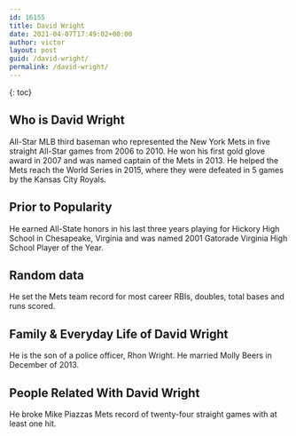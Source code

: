```yaml
---
id: 16155
title: David Wright
date: 2021-04-07T17:49:02+00:00
author: victor
layout: post
guid: /david-wright/
permalink: /david-wright/
---
```



{: toc}


## Who is David Wright



All-Star MLB third baseman who represented the New York Mets in five straight All-Star games from 2006 to 2010. He won his first gold glove award in 2007 and was named captain of the Mets in 2013. He helped the Mets reach the World Series in 2015, where they were defeated in 5 games by the Kansas City Royals. 

                
                
                
## Prior to Popularity



He earned All-State honors in his last three years playing for Hickory High School in Chesapeake, Virginia and was named 2001 Gatorade Virginia High School Player of the Year. 

                
                
                
## Random data



He set the Mets team record for most career RBIs, doubles, total bases and runs scored. 

                
                
                
## Family & Everyday Life of David Wright



He is the son of a police officer, Rhon Wright. He married Molly Beers in December of 2013. 

                
                
                
## People Related With David Wright



He broke Mike Piazzas Mets record of twenty-four straight games with at least one hit. 

                
              
            
          
          
          